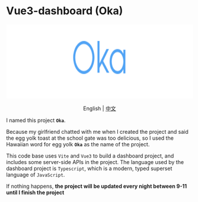 # Vue3-dashboard (Oka)

<div style="text-align: center">
  <img src="https://github.com/wingsico/vue3-dashboard/blob/main/docs/assets/oka-logo.png?raw=true" alt="oka" height="200" />

  English | [中文](https://github.com/wingsico/vue3-dashboard/tree/main/docs/README-zh.md) 
</div>

I named this project **`Oka`**.

Because my girlfriend chatted with me when I created the project and said the egg yolk toast at the school gate was too delicious, so I used the Hawaiian word for egg yolk **`Oka`** as the name of the project.



This code base uses `Vite` and `Vue3` to build a dashboard project, and includes some server-side APIs in the project. The language used by the dashboard project is `Typescript`, which is a modern, typed superset language of `JavaScript`.

If nothing happens, **the project will be updated every night between 9-11 until I finish the project**